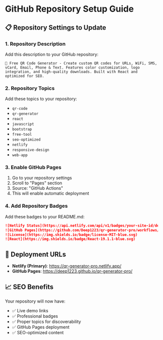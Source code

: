 # GitHub Repository Setup Guide

## 📋 Repository Settings to Update

### 1. Repository Description
Add this description to your GitHub repository:
```
🚀 Free QR Code Generator - Create custom QR codes for URLs, WiFi, SMS, vCard, Email, Phone & Text. Features color customization, logo integration, and high-quality downloads. Built with React and optimized for SEO.
```

### 2. Repository Topics
Add these topics to your repository:
- `qr-code`
- `qr-generator`
- `react`
- `javascript`
- `bootstrap`
- `free-tool`
- `seo-optimized`
- `netlify`
- `responsive-design`
- `web-app`

### 3. Enable GitHub Pages
1. Go to your repository settings
2. Scroll to "Pages" section
3. Source: "GitHub Actions"
4. This will enable automatic deployment

### 4. Add Repository Badges
Add these badges to your README.md:

```markdown
![Netlify Status](https://api.netlify.com/api/v1/badges/your-site-id/deploy-status)
![GitHub Pages](https://github.com/Deep1223/qr-generator-pro/workflows/Deploy%20to%20GitHub%20Pages/badge.svg)
![License](https://img.shields.io/badge/license-MIT-blue.svg)
![React](https://img.shields.io/badge/React-19.1.1-blue.svg)
```

## 🚀 Deployment URLs

- **Netlify (Primary)**: https://qr-generator-pro.netlify.app/
- **GitHub Pages**: https://deep1223.github.io/qr-generator-pro/

## 📈 SEO Benefits

Your repository will now have:
- ✅ Live demo links
- ✅ Professional badges
- ✅ Proper topics for discoverability
- ✅ GitHub Pages deployment
- ✅ SEO-optimized content
